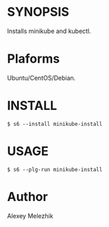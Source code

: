 # SYNOPSIS

Installs minikube and kubectl.

# Plaforms

Ubuntu/CentOS/Debian.

# INSTALL

    $ s6 --install minikube-install

# USAGE

    $ s6 --plg-run minikube-install

# Author

Alexey Melezhik

